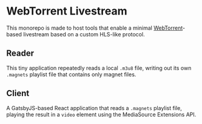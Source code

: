 # WebTorrent Livestream

This monorepo is made to host tools that enable a minimal [WebTorrent](https://webtorrent.io)-based livestream based on a custom HLS-like protocol.

## Reader

This tiny application repeatedly reads a local `.m3u8` file, writing out its own `.magnets` playlist file that contains only magnet files.

## Client

A GatsbyJS-based React application that reads a `.magnets` playlist file, playing the result in a `video` element using the MediaSource Extensions API.
